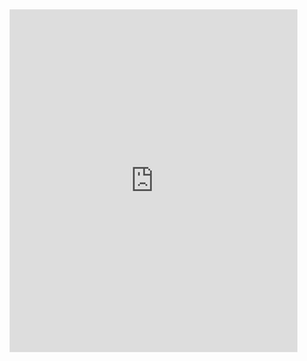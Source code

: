 <div class="card" style="max-width: 640px;">
<iframe
  id="observable-iframe"
  src="https://observablehq.com/embed/f777e930c0aec7f8?cell=*&standalone=1"
  style="width: 100%; border: none; min-height: 600px; overflow: hidden;"
  scrolling="no"
></iframe>

</div>

<script src="https://unpkg.com/iframe-resizer@4.3.2/js/iframeResizer.min.js"></script>
<script src="https://unpkg.com/iframe-resizer@4.3.2/js/iframeResizer.min.js"></script>
<script>
  iFrameResize({
    checkOrigin: false,
    log: false,
    heightCalculationMethod: 'max', // pokušaj i 'lowestElement' ako treba
    resizeFrom: 'child',
    warningTimeout: 10000
  }, '#observable-iframe');
</script>
